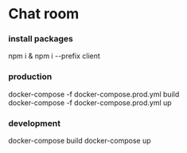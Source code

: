 # Chat room

### install packages
npm i & npm i --prefix client

### production
docker-compose -f docker-compose.prod.yml build  
docker-compose -f docker-compose.prod.yml up

### development
docker-compose build
docker-compose up